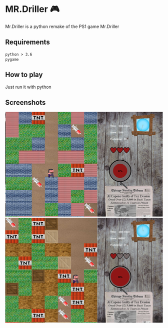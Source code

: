 # MR.Driller :video_game:
Mr.Driller is a python remake of the PS1 game Mr.Driller

## Requirements
```
python > 3.6
pygame
```

## How to play
Just run it with python

## Screenshots

![](Capture.PNG)
![](Capture2.PNG)
